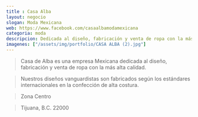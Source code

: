 ```yaml
---
title : Casa Alba
layout: negocio
slogan: Moda Mexicana
web: https://www.facebook.com/casaalbamodamexicana
categoria: moda
descripcion: Dedicada al diseño, fabricación y venta de ropa con la más alta calidad.
imagenes: ["/assets/img/portfolio/CASA ALBA (2).jpg"]
---
```


>Casa de Alba es una empresa Mexicana dedicada al diseño, fabricación y venta de ropa con la más alta calidad. 

>Nuestros diseños vanguardistas son fabricados según los estándares internacionales en la confección de alta costura.


>Zona Centro

>Tijuana, B.C. 22000
